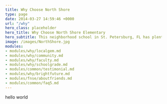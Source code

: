 ```yaml
---
title: Why Choose North Shore
type: page
date: 2014-03-27 14:59:46 +0000
url: "/why"
hero_class: placeholder
hero_title: Why Choose North Shore Elementary
hero_subtitle: This neighborhood school in St. Petersburg, FL has plenty to offer.
image: /images/NorthShore.jpg
modules:
- modules/why/localgem.md
- modules/why/community.md
- modules/why/faculty.md
- modules/why/schoolgrade.md
- modules/common/testimonial.md
- modules/why/brightfuture.md
- modules/fnse/aboutfriends.md
- modules/common/faq5.md
---
```

hello world